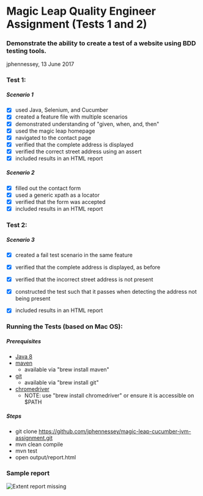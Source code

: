 

# Magic Leap Quality Engineer Assignment (Tests 1 and 2)
### Demonstrate the ability to create a test of a website using BDD testing tools.

jphennessey,  13 June 2017

### Test 1:
##### Scenario 1
- [x] used Java, Selenium, and Cucumber
- [x] created a feature file with multiple scenarios
- [x] demonstrated understanding of "given, when, and, then"
- [x] used the magic leap homepage
- [x] navigated to the contact page
- [x] verified that the complete address is displayed
- [x] verified the correct street address using an assert
- [x] included results in an HTML report
##### Scenario 2
- [x] filled out the contact form
- [x] used a generic xpath as a locator
- [x] verified that the form was accepted
- [x] included results in an HTML report

### Test 2:
##### Scenario 3
- [x] created a fail test scenario in the same feature
- [x] verified that the complete address is displayed, as before
- [x] verified that the incorrect street address is not present
- [x] constructed the test such that it passes when detecting the address not being present
- [x] included results in an HTML report
 

### Running the Tests (based on Mac OS):
##### Prerequisites
- [Java 8](http://www.oracle.com/technetwork/java/javase/downloads/jre8-downloads-2133155.html)
- [maven](http://maven.apache.org/)
   - available via "brew install maven"
- [git](https://git-scm.com/downloads)
   - available via "brew install git"
- [chromedriver](https://sites.google.com/a/chromium.org/chromedriver/downloads)
   - NOTE: use "brew install chromedriver" or ensure it is accessible on $PATH 
##### Steps 
- git clone https://github.com/jphennessey/magic-leap-cucumber-jvm-assignment.git
- mvn clean compile
- mvn test 
- open output/report.html

### Sample report
![Extent report missing](../master/images/extent_report.png)
